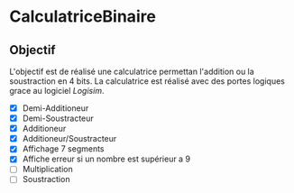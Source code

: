 # CalculatriceBinaire

## Objectif

L'objectif est de réalisé une calculatrice permettan l'addition ou la soustraction en 4 bits. La calculatrice est réalisé avec des portes logiques grace au logiciel *Logisim*.

- [x] Demi-Additioneur
- [x] Demi-Soustracteur
- [x] Additioneur
- [x] Additioneur/Soustracteur
- [x] Affichage 7 segments
- [x] Affiche erreur si un nombre est supérieur a 9
- [ ] Multiplication
- [ ] Soustraction
